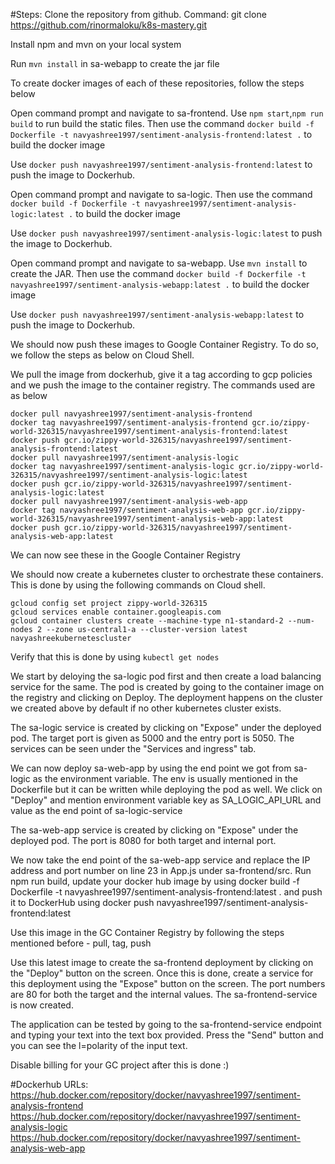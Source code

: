 #Steps:
Clone the repository from github. Command: git clone https://github.com/rinormaloku/k8s-mastery.git

Install npm and mvn on your local system

Run ```mvn install``` in sa-webapp to create the jar file 

To create docker images of each of these repositories, follow the steps below

Open command prompt and navigate to sa-frontend. Use ```npm start```,```npm run build``` to run build the static files. Then use the command ```docker build -f Dockerfile -t navyashree1997/sentiment-analysis-frontend:latest .``` to build the docker image

Use ```docker push navyashree1997/sentiment-analysis-frontend:latest``` to push the image to Dockerhub.

Open command prompt and navigate to sa-logic. Then use the command ```docker build -f Dockerfile -t navyashree1997/sentiment-analysis-logic:latest .``` to build the docker image

Use ```docker push navyashree1997/sentiment-analysis-logic:latest``` to push the image to Dockerhub.

Open command prompt and navigate to sa-webapp. Use ```mvn install``` to create the JAR. Then use the command ```docker build -f Dockerfile -t navyashree1997/sentiment-analysis-webapp:latest .``` to build the docker image

Use ```docker push navyashree1997/sentiment-analysis-webapp:latest``` to push the image to Dockerhub.

We should now push these images to Google Container Registry. To do so, we follow the steps as below on Cloud Shell.

We pull the image from dockerhub, give it a tag according to gcp policies and we push the image to the container registry. The commands used are as below
```
docker pull navyashree1997/sentiment-analysis-frontend
docker tag navyashree1997/sentiment-analysis-frontend gcr.io/zippy-world-326315/navyashree1997/sentiment-analysis-frontend:latest
docker push gcr.io/zippy-world-326315/navyashree1997/sentiment-analysis-frontend:latest
docker pull navyashree1997/sentiment-analysis-logic
docker tag navyashree1997/sentiment-analysis-logic gcr.io/zippy-world-326315/navyashree1997/sentiment-analysis-logic:latest
docker push gcr.io/zippy-world-326315/navyashree1997/sentiment-analysis-logic:latest
docker pull navyashree1997/sentiment-analysis-web-app
docker tag navyashree1997/sentiment-analysis-web-app gcr.io/zippy-world-326315/navyashree1997/sentiment-analysis-web-app:latest
docker push gcr.io/zippy-world-326315/navyashree1997/sentiment-analysis-web-app:latest
```

We can now see these in the Google Container Registry

We should now create a kubernetes cluster to orchestrate these containers. This is done by using the following commands on Cloud shell.
```
gcloud config set project zippy-world-326315
gcloud services enable container.googleapis.com
gcloud container clusters create --machine-type n1-standard-2 --num-nodes 2 --zone us-central1-a --cluster-version latest navyashreekubernetescluster
```

Verify that this is done by using ```kubectl get nodes```

We start by deloying the sa-logic pod first and then create a load balancing service for the same. The pod is created by going to the container image on the registry and clicking on Deploy. The deployment happens on the cluster we created above by default if no other kubernetes cluster exists. 

The sa-logic service is created by clicking on "Expose" under the deployed pod. The target port is given as 5000 and the entry port is 5050. The services can be seen under the "Services and ingress" tab. 

We can now deploy sa-web-app by using the end point we got from sa-logic as the environment variable. The env is usually mentioned in the Dockerfile but it can be written while deploying the pod as well. We click on "Deploy" and mention environment variable key as SA_LOGIC_API_URL and value as the end point of sa-logic-service

The sa-web-app service is created by clicking on "Expose" under the deployed pod. The port is 8080 for both target and internal port. 

We now take the end point of the sa-web-app service and replace the IP address and port number on line 23 in App.js under sa-frontend/src. Run npm run build, update your docker hub image by using docker build -f Dockerfile -t navyashree1997/sentiment-analysis-frontend:latest . and push it to DockerHub using docker push navyashree1997/sentiment-analysis-frontend:latest 

Use this image in the GC Container Registry by following the steps mentioned before - pull, tag, push

Use this latest image to create the sa-frontend deployment by clicking on the "Deploy" button on the screen. Once this is done, create a service for this deployment using the "Expose" button on the screen. The port numbers are 80 for both the target and the internal values. The sa-frontend-service is now created. 

The application can be tested by going to the sa-frontend-service endpoint and typing your text into the text box provided. Press the "Send" button and you can see the l=polarity of the input text. 

Disable billing for your GC project after this is done :) 

#Dockerhub URLs:
https://hub.docker.com/repository/docker/navyashree1997/sentiment-analysis-frontend
https://hub.docker.com/repository/docker/navyashree1997/sentiment-analysis-logic
https://hub.docker.com/repository/docker/navyashree1997/sentiment-analysis-web-app
